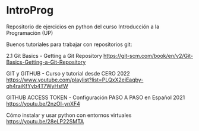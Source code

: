 # IntroProg
Repositorio de ejercicios en python del curso Introducción a la Programación (UP)



Buenos tutoriales para trabajar con repositorios git:

2.1 Git Basics - Getting a Git Repository
https://git-scm.com/book/en/v2/Git-Basics-Getting-a-Git-Repository

GIT y GITHUB - Curso y tutorial desde CERO 2022
https://www.youtube.com/playlist?list=PLQxX2eiEaqby-qh4raiKfYyb4T7WyHsfW

GITHUB ACCESS TOKEN - Configuración PASO A PASO en Español 2021
https://youtu.be/2nzOI-ynXF4

Cómo instalar y usar python con entornos virtuales
https://youtu.be/28eLP22SMTA

